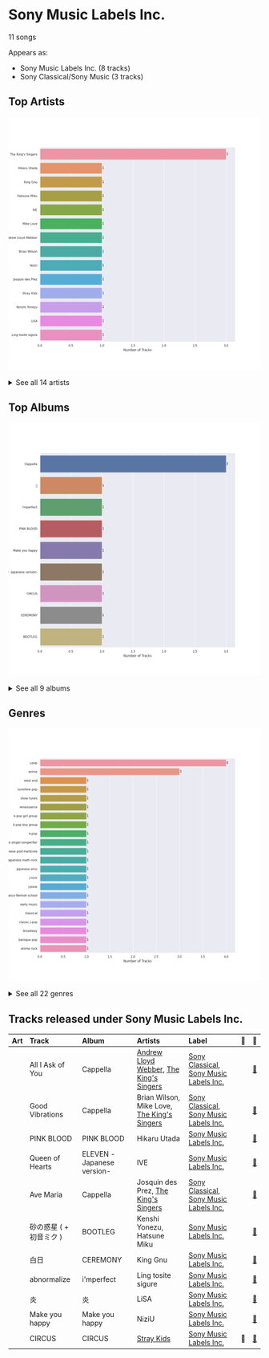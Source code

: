 # Sony Music Labels Inc.

11 songs

Appears as:
- Sony Music Labels Inc. (8 tracks)
- Sony Classical/Sony Music (3 tracks)

## Top Artists

![Bar chart of top 14 artists](../images/labels/sony_music_labels_inc_/artists.png)


<details>
<summary>See all 14 artists</summary>

|   Number of Tracks | Art                                                                                              | Artist                                                   | 🔗                                                           |
|-------------------:|:-------------------------------------------------------------------------------------------------|:---------------------------------------------------------|:------------------------------------------------------------|
|                  3 | <img src="https://i.scdn.co/image/ab6761610000e5ebe4536d632bb182e3f82baaaf" alt="" width="50" /> | [The King's Singers](../artists/the_king_s_singers.md)   | [🔗](https://open.spotify.com/artist/5lR7yDVN4z9kahOiUSlMhe) |
|                  1 | <img src="https://i.scdn.co/image/ab6761610000e5ebd3fe0faaa883ca953266afe9" alt="" width="50" /> | Hikaru Utada                                             | [🔗](https://open.spotify.com/artist/7lbSsjYACZHn1MSDXPxNF2) |
|                  1 | <img src="https://i.scdn.co/image/ab6761610000e5eb7f34daf0448f63f37f9dc35d" alt="" width="50" /> | King Gnu                                                 | [🔗](https://open.spotify.com/artist/6wxfx1yhyqjCPYwwxJktR2) |
|                  1 | <img src="https://i.scdn.co/image/ab6761610000e5ebba025c8f62612b2ca6bfa375" alt="" width="50" /> | Hatsune Miku                                             | [🔗](https://open.spotify.com/artist/6pNgnvzBa6Bthsv8SrZJYl) |
|                  1 | <img src="https://i.scdn.co/image/ab6761610000e5eb5b1a291b0a6a689091d54d8b" alt="" width="50" /> | IVE                                                      | [🔗](https://open.spotify.com/artist/6RHTUrRF63xao58xh9FXYJ) |
|                  1 | <img src="https://i.scdn.co/image/ab67616d0000b27327167af8c348634b70c8a6d4" alt="" width="50" /> | Mike Love                                                | [🔗](https://open.spotify.com/artist/5gr5OoQ4aQdJ3CqOr9v7Bt) |
|                  1 | <img src="https://i.scdn.co/image/ab6761610000e5eb5a6fd8ebc62d68a372d51516" alt="" width="50" /> | [Andrew Lloyd Webber](../artists/andrew_lloyd_webber.md) | [🔗](https://open.spotify.com/artist/4aP1lp10BRYZO658B2NwkG) |
|                  1 | <img src="https://i.scdn.co/image/a832eaa4d4ff006a419610c2c5d37140efa00225" alt="" width="50" /> | Brian Wilson                                             | [🔗](https://open.spotify.com/artist/4Q82S0VzF8qlCb4PnSDurj) |
|                  1 | <img src="https://i.scdn.co/image/ab6761610000e5eb2cdb0321633282ffca27441b" alt="" width="50" /> | NiziU                                                    | [🔗](https://open.spotify.com/artist/3z8diLlUCkN1j9N9ZdnfBJ) |
|                  1 | <img src="https://i.scdn.co/image/a1cac87495158db597c9faa75279cc3e30067c83" alt="" width="50" /> | Josquin des Prez                                         | [🔗](https://open.spotify.com/artist/31f23hmZawdqgp0sECAzE8) |
|                  1 | <img src="https://i.scdn.co/image/ab6761610000e5ebc855bded4ab1bd99ef62214a" alt="" width="50" /> | [Stray Kids](../artists/stray_kids.md)                   | [🔗](https://open.spotify.com/artist/2dIgFjalVxs4ThymZ67YCE) |
|                  1 | <img src="https://i.scdn.co/image/ab6761610000e5eb486e89dfcbba35327a1ba9b9" alt="" width="50" /> | Kenshi Yonezu                                            | [🔗](https://open.spotify.com/artist/1snhtMLeb2DYoMOcVbb8iB) |
|                  1 | <img src="https://i.scdn.co/image/ab6761610000e5ebd30f119ef77a0252e17207cf" alt="" width="50" /> | LiSA                                                     | [🔗](https://open.spotify.com/artist/0blbVefuxOGltDBa00dspv) |
|                  1 | <img src="https://i.scdn.co/image/ab6761610000e5eb83fb533deff1773f1c4a2fbd" alt="" width="50" /> | Ling tosite sigure                                       | [🔗](https://open.spotify.com/artist/00DuPiLri3mNomvvM3nZvU) |

</details>


## Top Albums

![Bar chart of top 9 albums](../images/labels/sony_music_labels_inc_/albums.png)


<details>
<summary>See all 9 albums</summary>

|   Number of Tracks | Art                                                                                              | Album                     | 🔗                                                          |
|-------------------:|:-------------------------------------------------------------------------------------------------|:--------------------------|:-----------------------------------------------------------|
|                  3 | <img src="https://i.scdn.co/image/ab67616d0000b2731b1e0c91400cbd009b42fb9e" alt="" width="50" /> | Cappella                  | [🔗](https://open.spotify.com/album/3n6JxpdWnHkazMCQxKK5qI) |
|                  1 | <img src="https://i.scdn.co/image/ab67616d0000b273e0dc47dd1584c66ad4492094" alt="" width="50" /> | 炎                         | [🔗](https://open.spotify.com/album/1KmL1EZ0Pg9Vj3rPYMDqHY) |
|                  1 | <img src="https://i.scdn.co/image/ab67616d0000b2739792873842bcfa921ffceebf" alt="" width="50" /> | i'mperfect                | [🔗](https://open.spotify.com/album/04ygc7Z2gcGtt7m8pnVUwf) |
|                  1 | <img src="https://i.scdn.co/image/ab67616d0000b27359c2f8304319dcd03eb4ead7" alt="" width="50" /> | PINK BLOOD                | [🔗](https://open.spotify.com/album/4eQs3mcSejRAVTWmaYXNYl) |
|                  1 | <img src="https://i.scdn.co/image/ab67616d0000b273fe52879ebfec0050a2aa89ff" alt="" width="50" /> | Make you happy            | [🔗](https://open.spotify.com/album/1wIIu2i7A56TlMD99CVNQD) |
|                  1 | <img src="https://i.scdn.co/image/ab67616d0000b2732491a35e8c5f8a746f45a8b9" alt="" width="50" /> | ELEVEN -Japanese version- | [🔗](https://open.spotify.com/album/3T3STfBHgL2LRv4CGlJTAN) |
|                  1 | <img src="https://i.scdn.co/image/ab67616d0000b273d784afd710070b5fe22b99bf" alt="" width="50" /> | CIRCUS                    | [🔗](https://open.spotify.com/album/4IQHY28D4aHus9lGDlSdPp) |
|                  1 | <img src="https://i.scdn.co/image/ab67616d0000b273a2272c8966971b7b04066241" alt="" width="50" /> | CEREMONY                  | [🔗](https://open.spotify.com/album/1IYJeRjWNruxAKls5cBtqm) |
|                  1 | <img src="https://i.scdn.co/image/ab67616d0000b273f038f68827e437530b3a80a8" alt="" width="50" /> | BOOTLEG                   | [🔗](https://open.spotify.com/album/1mvoieMR8Dwiy7S052ihoC) |

</details>


## Genres

![Bar chart of top 22 genres](../images/labels/sony_music_labels_inc_/genres.png)


<details>
<summary>See all 22 genres</summary>

|   Number of Tracks | Genre                                             |
|-------------------:|:--------------------------------------------------|
|                  4 | j-pop                                             |
|                  3 | anime                                             |
|                  1 | west end                                          |
|                  1 | sunshine pop                                      |
|                  1 | [show tunes](../genres/show_tunes.md)             |
|                  1 | renaissance                                       |
|                  1 | [k-pop girl group](../genres/k_pop_girl_group.md) |
|                  1 | [k-pop boy group](../genres/k_pop_boy_group.md)   |
|                  1 | [k-pop](../genres/k_pop.md)                       |
|                  1 | japanese singer-songwriter                        |
|                  1 | japanese post-hardcore                            |
|                  1 | japanese math rock                                |
|                  1 | japanese emo                                      |
|                  1 | j-rock                                            |
|                  1 | j-pixie                                           |
|                  1 | franco-flemish school                             |
|                  1 | [early music](../genres/early_music.md)           |
|                  1 | [classical](../genres/classical.md)               |
|                  1 | classic j-pop                                     |
|                  1 | [broadway](../genres/broadway.md)                 |
|                  1 | baroque pop                                       |
|                  1 | anime rock                                        |

</details>


## Tracks released under Sony Music Labels Inc.

| Art                                                                                              | Track            | Album                     | Artists                                                                                                          | Label                                                                                    | 💚   | 🔗                                                          |
|:-------------------------------------------------------------------------------------------------|:-----------------|:--------------------------|:-----------------------------------------------------------------------------------------------------------------|:-----------------------------------------------------------------------------------------|:----|:-----------------------------------------------------------|
| <img src="https://i.scdn.co/image/ab67616d0000b2731b1e0c91400cbd009b42fb9e" alt="" width="50" /> | All I Ask of You | Cappella                  | [Andrew Lloyd Webber](../artists/andrew_lloyd_webber.md), [The King's Singers](../artists/the_king_s_singers.md) | [Sony Classical](sony_classical.md), [Sony Music Labels Inc.](sony_music_labels_inc_.md) |     | [🔗](https://open.spotify.com/track/5JTRLqApDZKaIwcopt1d9p) |
| <img src="https://i.scdn.co/image/ab67616d0000b2731b1e0c91400cbd009b42fb9e" alt="" width="50" /> | Good Vibrations  | Cappella                  | Brian Wilson, Mike Love, [The King's Singers](../artists/the_king_s_singers.md)                                  | [Sony Classical](sony_classical.md), [Sony Music Labels Inc.](sony_music_labels_inc_.md) |     | [🔗](https://open.spotify.com/track/14LgsPIZ7xKsfkM50VjxuA) |
| <img src="https://i.scdn.co/image/ab67616d0000b27359c2f8304319dcd03eb4ead7" alt="" width="50" /> | PINK BLOOD       | PINK BLOOD                | Hikaru Utada                                                                                                     | [Sony Music Labels Inc.](sony_music_labels_inc_.md)                                      |     | [🔗](https://open.spotify.com/track/39lq5gU4lPc0rYVaRo0stH) |
| <img src="https://i.scdn.co/image/ab67616d0000b2732491a35e8c5f8a746f45a8b9" alt="" width="50" /> | Queen of Hearts  | ELEVEN -Japanese version- | IVE                                                                                                              | [Sony Music Labels Inc.](sony_music_labels_inc_.md)                                      |     | [🔗](https://open.spotify.com/track/4tG2c8LP7J0EsfQ8gKLm7q) |
| <img src="https://i.scdn.co/image/ab67616d0000b2731b1e0c91400cbd009b42fb9e" alt="" width="50" /> | Ave Maria        | Cappella                  | Josquin des Prez, [The King's Singers](../artists/the_king_s_singers.md)                                         | [Sony Classical](sony_classical.md), [Sony Music Labels Inc.](sony_music_labels_inc_.md) |     | [🔗](https://open.spotify.com/track/6xBGuah2AMT6y5S0HlztUU) |
| <img src="https://i.scdn.co/image/ab67616d0000b273f038f68827e437530b3a80a8" alt="" width="50" /> | 砂の惑星 ( + 初音ミク )  | BOOTLEG                   | Kenshi Yonezu, Hatsune Miku                                                                                      | [Sony Music Labels Inc.](sony_music_labels_inc_.md)                                      |     | [🔗](https://open.spotify.com/track/3aYz5EBaRTWLpsfyUIsQyX) |
| <img src="https://i.scdn.co/image/ab67616d0000b273a2272c8966971b7b04066241" alt="" width="50" /> | 白日               | CEREMONY                  | King Gnu                                                                                                         | [Sony Music Labels Inc.](sony_music_labels_inc_.md)                                      |     | [🔗](https://open.spotify.com/track/172fMG26G2OoEzzg0wn26r) |
| <img src="https://i.scdn.co/image/ab67616d0000b2739792873842bcfa921ffceebf" alt="" width="50" /> | abnormalize      | i'mperfect                | Ling tosite sigure                                                                                               | [Sony Music Labels Inc.](sony_music_labels_inc_.md)                                      |     | [🔗](https://open.spotify.com/track/00nmZvZRyzQiYe2tAcDDUb) |
| <img src="https://i.scdn.co/image/ab67616d0000b273e0dc47dd1584c66ad4492094" alt="" width="50" /> | 炎                | 炎                         | LiSA                                                                                                             | [Sony Music Labels Inc.](sony_music_labels_inc_.md)                                      |     | [🔗](https://open.spotify.com/track/0cSkn2l67csUljEy0EEBPn) |
| <img src="https://i.scdn.co/image/ab67616d0000b273fe52879ebfec0050a2aa89ff" alt="" width="50" /> | Make you happy   | Make you happy            | NiziU                                                                                                            | [Sony Music Labels Inc.](sony_music_labels_inc_.md)                                      |     | [🔗](https://open.spotify.com/track/1LnJVIG1BaHTRznuOgR0yc) |
| <img src="https://i.scdn.co/image/ab67616d0000b273d784afd710070b5fe22b99bf" alt="" width="50" /> | CIRCUS           | CIRCUS                    | [Stray Kids](../artists/stray_kids.md)                                                                           | [Sony Music Labels Inc.](sony_music_labels_inc_.md)                                      | 💚   | [🔗](https://open.spotify.com/track/2uw2ftfyS4yJLWiTtbxasE) |
